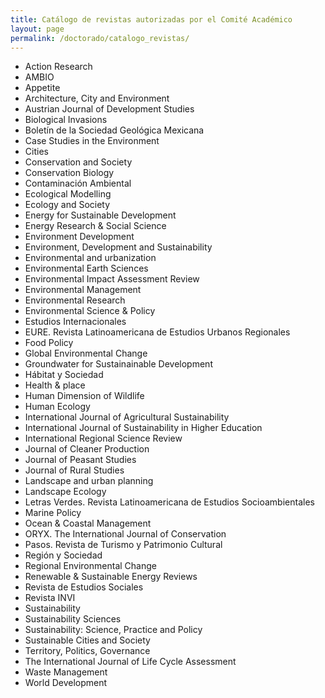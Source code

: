 ```yaml
---
title: Catálogo de revistas autorizadas por el Comité Académico
layout: page
permalink: /doctorado/catalogo_revistas/
---
```



 - Action Research
 - AMBIO
 - Appetite
 - Architecture, City and Environment
 - Austrian Journal of Development Studies
 - Biological Invasions
 - Boletín de la Sociedad Geológica Mexicana
 - Case Studies in the Environment 
 - Cities
 - Conservation and Society
 - Conservation Biology
 - Contaminación Ambiental
 - Ecological Modelling  
 - Ecology and Society
 - Energy for Sustainable Development
 - Energy Research & Social Science
 - Environment Development
 - Environment, Development and Sustainability
 - Environmental and urbanization
 - Environmental Earth Sciences
 - Environmental Impact Assessment Review
 - Environmental Management
 - Environmental Research
 - Environmental Science & Policy
 - Estudios Internacionales
 - EURE. Revista Latinoamericana de Estudios Urbanos Regionales
 - Food Policy
 - Global Environmental Change
 - Groundwater for Sustainainable Development
 - Hábitat y Sociedad
 - Health & place
 - Human Dimension of Wildlife
 - Human Ecology
 - International Journal of Agricultural Sustainability
 - International Journal of Sustainability in Higher Education
 - International Regional Science Review
 - Journal of Cleaner Production
 - Journal of Peasant Studies
 - Journal of Rural Studies
 - Landscape and urban planning
 - Landscape Ecology
 - Letras Verdes. Revista Latinoamericana de Estudios Socioambientales
 - Marine Policy
 - Ocean & Coastal Management
 - ORYX. The International Journal of Conservation
 - Pasos. Revista de Turismo y Patrimonio Cultural
 - Región y Sociedad
 - Regional Environmental Change
 - Renewable & Sustainable Energy Reviews
 - Revista de Estudios Sociales
 - Revista INVI
 - Sustainability  
 - Sustainability Sciences
 - Sustainability: Science, Practice and Policy
 - Sustainable Cities and Society
 - Territory, Politics, Governance
 - The International Journal of Life Cycle Assessment
 - Waste Management
 - World Development
